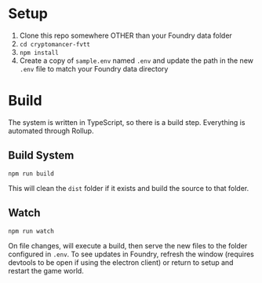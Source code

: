 # Setup

1. Clone this repo somewhere OTHER than your Foundry data folder
2. `cd cryptomancer-fvtt`
3. `npm install`
4. Create a copy of `sample.env` named `.env` and update the path in the new `.env` file to match your Foundry data directory

# Build

The system is written in TypeScript, so there is a build step. Everything is automated through Rollup.

## Build System

`npm run build`

This will clean the `dist` folder if it exists and build the source to that folder.

## Watch

`npm run watch`

On file changes, will execute a build, then serve the new files to the folder configured in `.env`. To see updates in Foundry, refresh the window (requires devtools to be open if using the electron client) or return to setup and restart the game world.
